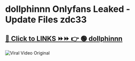 
 # dollphinnn Onlyfans Leaked - Update Files zdc33

## <h2><a href="https://clipsfans.com/dollphinnn&ref=git">🔗 Click to LINKS ⏩⏩ 👉 🟢 dollphinnn </a></h2>

<a href="https://clipsfans.com/dollphinnn&ref=git" rel="nofollow" data-target="animated-image.originalLink"><img src="https://i.ibb.co.com/xMMVF88/686577567.gif" alt="Viral Video Original" style="max-width: 100%; display: inline-block;" data-target="animated-image.originalImage"></a>

